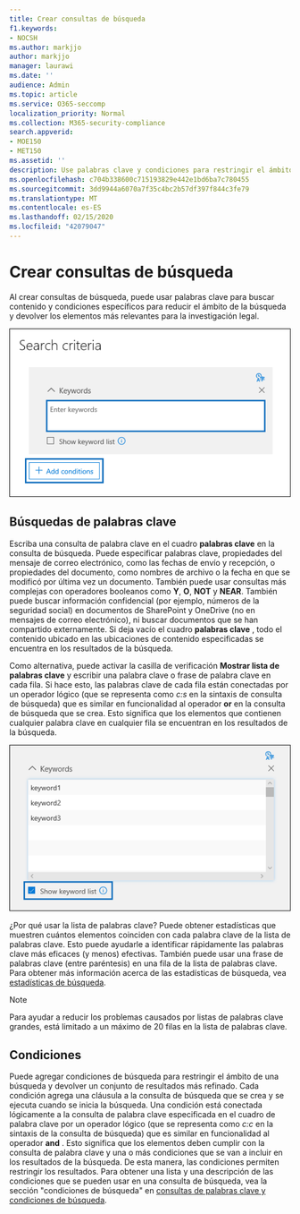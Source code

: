 ```yaml
---
title: Crear consultas de búsqueda
f1.keywords:
- NOCSH
ms.author: markjjo
author: markjjo
manager: laurawi
ms.date: ''
audience: Admin
ms.topic: article
ms.service: O365-seccomp
localization_priority: Normal
ms.collection: M365-security-compliance
search.appverid:
- MOE150
- MET150
ms.assetid: ''
description: Use palabras clave y condiciones para restringir el ámbito de la búsqueda al buscar datos mediante eDiscovery avanzado en Microsoft 365.
ms.openlocfilehash: c704b338600c715193829e442e1bd6ba7c780455
ms.sourcegitcommit: 3dd9944a6070a7f35c4bc2b57df397f844c3fe79
ms.translationtype: MT
ms.contentlocale: es-ES
ms.lasthandoff: 02/15/2020
ms.locfileid: "42079047"
---
```

# <a name="build-search-queries"></a>Crear consultas de búsqueda

Al crear consultas de búsqueda, puede usar palabras clave para buscar contenido y condiciones específicos para reducir el ámbito de la búsqueda y devolver los elementos más relevantes para la investigación legal.

![Usar palabras clave y condiciones para restringir los resultados de una búsqueda](../media/SearchQueryBox.png)

## <a name="keyword-searches"></a>Búsquedas de palabras clave

Escriba una consulta de palabra clave en el cuadro **palabras clave** en la consulta de búsqueda. Puede especificar palabras clave, propiedades del mensaje de correo electrónico, como las fechas de envío y recepción, o propiedades del documento, como nombres de archivo o la fecha en que se modificó por última vez un documento. También puede usar consultas más complejas con operadores booleanos como **Y**, **O**, **NOT** y **NEAR**. También puede buscar información confidencial (por ejemplo, números de la seguridad social) en documentos de SharePoint y OneDrive (no en mensajes de correo electrónico), ni buscar documentos que se han compartido externamente. Si deja vacío el cuadro **palabras clave** , todo el contenido ubicado en las ubicaciones de contenido especificadas se encuentra en los resultados de la búsqueda.
    
Como alternativa, puede activar la casilla de verificación **Mostrar lista de palabras clave** y escribir una palabra clave o frase de palabra clave en cada fila. Si hace esto, las palabras clave de cada fila están conectadas por un operador lógico (que se representa como *c:s* en la sintaxis de consulta de búsqueda) que es similar en funcionalidad al operador **or** en la consulta de búsqueda que se crea. Esto significa que los elementos que contienen cualquier palabra clave en cualquier fila se encuentran en los resultados de la búsqueda.

![Usar la lista de palabras clave para obtener estadísticas de cada palabra clave de la consulta](../media/KeywordListSearch.png)

¿Por qué usar la lista de palabras clave? Puede obtener estadísticas que muestren cuántos elementos coinciden con cada palabra clave de la lista de palabras clave. Esto puede ayudarle a identificar rápidamente las palabras clave más eficaces (y menos) efectivas. También puede usar una frase de palabras clave (entre paréntesis) en una fila de la lista de palabras clave. Para obtener más información acerca de las estadísticas de búsqueda, vea [estadísticas de búsqueda](search-statistics.md).

> [!NOTE]
> Para ayudar a reducir los problemas causados por listas de palabras clave grandes, está limitado a un máximo de 20 filas en la lista de palabras clave.

## <a name="conditions"></a>Condiciones
    
Puede agregar condiciones de búsqueda para restringir el ámbito de una búsqueda y devolver un conjunto de resultados más refinado. Cada condición agrega una cláusula a la consulta de búsqueda que se crea y se ejecuta cuando se inicia la búsqueda. Una condición está conectada lógicamente a la consulta de palabra clave especificada en el cuadro de palabra clave por un operador lógico (que se representa como *c:c* en la sintaxis de la consulta de búsqueda) que es similar en funcionalidad al operador **and** . Esto significa que los elementos deben cumplir con la consulta de palabra clave y una o más condiciones que se van a incluir en los resultados de la búsqueda. De esta manera, las condiciones permiten restringir los resultados. Para obtener una lista y una descripción de las condiciones que se pueden usar en una consulta de búsqueda, vea la sección "condiciones de búsqueda" en [consultas de palabras clave y condiciones de búsqueda](keyword-queries-and-search-conditions.md#search-conditions).
